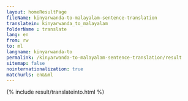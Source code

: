 ```yaml
---
layout: homeResultPage
fileName: kinyarwanda-to-malayalam-sentence-translation
translatein: kinyarwanda_to_malayalam
folderName : translate
lang: en
from: rw
to: ml
langname: kinyarwanda-to
permalink: /kinyarwanda-to-malayalam-sentence-translation/result
sitemap: false
nointernationalization: true
matchurls: en&&ml
---
```

{% include result/translateinto.html %}

<script src="/js/result/translation.js" data-foldername="{{page.folderName}}" data-lang="{{page.lang}}"></script>
